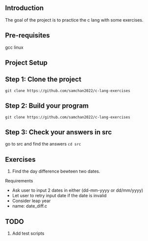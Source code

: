 Introduction
---------------------------------------------------
The goal of the project is to practice the c lang with some exercises.

Pre-requisites
---------------------------------------------------
gcc 
linux

Project Setup
---------------------------------------------------

Step 1: Clone the project
--------------------------------------------------
`
git clone https://github.com/samchan2022/c-lang-exercises
`

Step 2: Build your program
--------------------------------------------------
`
git clone https://github.com/samchan2022/c-lang-exercises
`

Step 3: Check your answers in src
--------------------------------------------------
go to src and find the answers
`
cd src
`


Exercises
--------------------------------------------------
1. Find the day difference bewteen two dates.

Requirements
- Ask user to input 2 dates in either (dd-mm-yyyy or dd/mm/yyyy)
- Let user to retry input date if the date is invalid
- Consider leap year
- name: date_diff.c


TODO
---------------------------------------------------
1. Add test scripts

